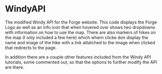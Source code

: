 # WindyAPI
The modified Windy API for the Forge website. This code displays the Forge Logo as well as an info icon that when hovered over shows two dropdowns with information on how to use the map. There are also markers of hikes on the map (I only included a few here) which whern clicke don display the name and image of the hike with a link attatched to the image when clicked that redirects to the page.

In addition there are a couple other features included from the Windy API tutorials, some commented out, so that the options to further modify the API are there.
